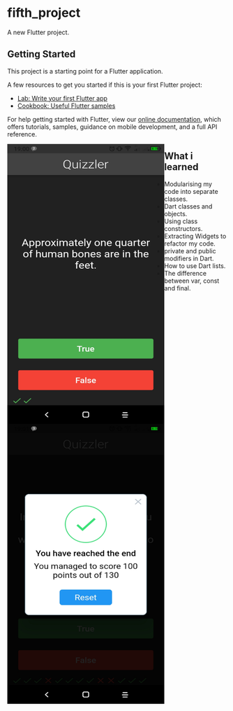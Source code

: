 # fifth_project

A new Flutter project.

## Getting Started

This project is a starting point for a Flutter application.

A few resources to get you started if this is your first Flutter project:

- [Lab: Write your first Flutter app](https://flutter.dev/docs/get-started/codelab)
- [Cookbook: Useful Flutter samples](https://flutter.dev/docs/cookbook)

For help getting started with Flutter, view our
[online documentation](https://flutter.dev/docs), which offers tutorials,
samples, guidance on mobile development, and a full API reference.

<a href="url"><img src="https://github.com/Josefrino/Quizzler/blob/master/quizzler.jpg" align="left" height="640" width="360" ></a>
<a href="url"><img src="https://github.com/Josefrino/Quizzler/blob/master/quizzler2.jpg" align="left" height="640" width="360" ></a>


## What i learned
* Modularising my code into separate classes.
* Dart classes and objects.
* Using class constructors.
* Extracting Widgets to refactor my code.
* private and public modifiers in Dart.
* How to use Dart lists.
* The difference between var, const and final.
